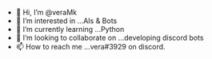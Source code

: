 - 👋 Hi, I’m @veraMk
- 👀 I’m interested in ...AIs & Bots
- 🌱 I’m currently learning ...Python
- 💞️ I’m looking to collaborate on ...developing discord bots
- 📫 How to reach me ...vera#3929 on discord.

<!---
veraMk/veraMk is a ✨ special ✨ repository because its `README.md` (this file) appears on your GitHub profile.
You can click the Preview link to take a look at your changes.
--->
